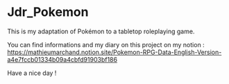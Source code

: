 # Jdr_Pokemon
This is my adaptation of Pokémon to a tabletop roleplaying game.


You can find informations and my diary on this project on my notion : https://mathieumarchand.notion.site/Pokemon-RPG-Data-English-Version-a4e7fccb01334b09a4cbfd91903bf186

Have a nice day !
